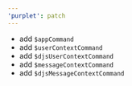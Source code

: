 ```yaml
---
'purplet': patch
---
```


- add `$appCommand`
- add `$userContextCommand`
- add `$djsUserContextCommand`
- add `$messageContextCommand`
- add `$djsMessageContextCommand`
